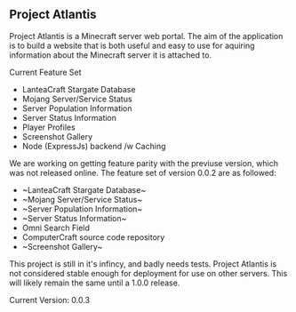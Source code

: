 Project Atlantis
-----------------------------------------------------------
Project Atlantis is a Minecraft server web portal. The aim of the application is to build a website that is both useful and easy to use for aquiring information about the Minecraft server it is attached to. 

Current Feature Set
* LanteaCraft Stargate Database
* Mojang Server/Service Status
* Server Population Information
* Server Status Information
* Player Profiles
* Screenshot Gallery
* Node (ExpressJs) backend /w Caching
 
We are working on getting feature parity with the previuse version, which was not released online. The feature set of version 0.0.2 are as followed:
* ~LanteaCraft Stargate Database~
* ~Mojang Server/Service Status~
* ~Server Population Information~
* ~Server Status Information~
* Omni Search Field
* ComputerCraft source code repository
* ~Screenshot Gallery~

This project is still in it's infincy, and badly needs tests. Project Atlantis is not considered stable enough for deployment for use on other servers. This will likely remain the same until a 1.0.0 release.

Current Version: 0.0.3
